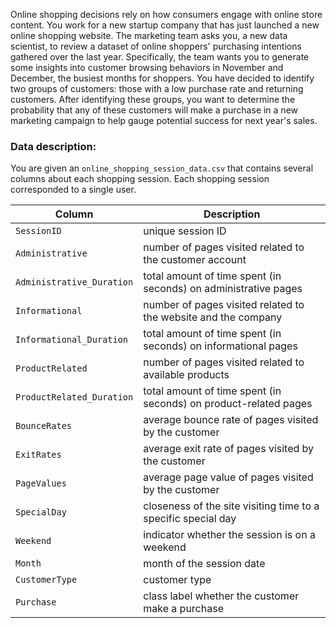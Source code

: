 Online shopping decisions rely on how consumers engage with online store content. You work for a new startup company that has just launched a new online shopping website. The marketing team asks you, a new data scientist, to review a dataset of online shoppers' purchasing intentions gathered over the last year. Specifically, the team wants you to generate some insights into customer browsing behaviors in November and December, the busiest months for shoppers. You have decided to identify two groups of customers: those with a low purchase rate and returning customers. After identifying these groups, you want to determine the probability that any of these customers will make a purchase in a new marketing campaign to help gauge potential success for next year's sales.

### Data description:

You are given an `online_shopping_session_data.csv` that contains several columns about each shopping session. Each shopping session corresponded to a single user. 

|Column|Description|
|--------|-----------|
|`SessionID`|unique session ID|
|`Administrative`|number of pages visited related to the customer account|
|`Administrative_Duration`|total amount of time spent (in seconds) on administrative pages|
|`Informational`|number of pages visited related to the website and the company|
|`Informational_Duration`|total amount of time spent (in seconds) on informational pages|
|`ProductRelated`|number of pages visited related to available products|
|`ProductRelated_Duration`|total amount of time spent (in seconds) on product-related pages|
|`BounceRates`|average bounce rate of pages visited by the customer|
|`ExitRates`|average exit rate of pages visited by the customer|
|`PageValues`|average page value of pages visited by the customer|
|`SpecialDay`|closeness of the site visiting time to a specific special day|
|`Weekend`|indicator whether the session is on a weekend|
|`Month`|month of the session date|
|`CustomerType`|customer type|
|`Purchase`|class label whether the customer make a purchase|
